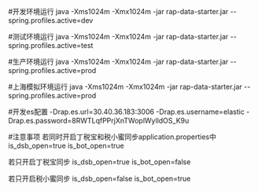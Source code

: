 #开发环境运行
java  -Xms1024m -Xmx1024m  -jar rap-data-starter.jar --spring.profiles.active=dev

#测试环境运行
java  -Xms1024m -Xmx1024m  -jar rap-data-starter.jar --spring.profiles.active=test

#生产环境运行
java -Xms1024m -Xmx1024m  -jar rap-data-starter.jar --spring.profiles.active=prod

#上海模拟环境运行
java -Xms1024m -Xmx1024m  -jar rap-data-starter.jar --spring.profiles.active=prod

#开发es配置
-Drap.es.url=30.40.36.183:3006
-Drap.es.username=elastic
-Drap.es.password=8RWTLqfPPrjXnTWoplWylldOS_K9u

#注意事项
若同时开启丁税宝和税小蜜同步application.properties中
is_dsb_open=true
is_bot_open=true

若只开启丁税宝同步
is_dsb_open=true
is_bot_open=false

若只开启税小蜜同步
is_dsb_open=false
is_bot_open=true